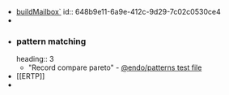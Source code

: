 - [buildMailbox`](https://github.com/Agoric/agoric-sdk/blob/299420ddd1e4ad1a5d07c93a2bb49fb20f20a6cf/packages/SwingSet/src/devices/mailbox/mailbox.js#L97)
  id:: 648b9e11-6a9e-412c-9d29-7c02c0530ce4
-
- ### pattern matching
  heading:: 3
	- "Record compare pareto" - [@endo/patterns test file](https://github.com/endojs/endo/blob/f39b086d567354efbfbfe962dbae1c98b750c1de/packages/patterns/test/test-patterns.js#L106-L112)
- [[ERTP]]
-